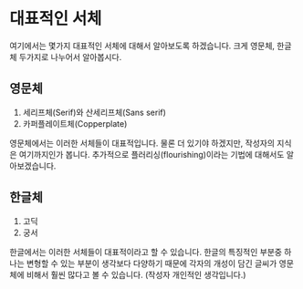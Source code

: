# 대표적인 서체

여기에서는 몇가지 대표적인 서체에 대해서 알아보도록 하겠습니다. 크게 영문체, 한글체 두가지로 나누어서 알아봅시다.

## 영문체

1. 세리프체(Serif)와 산세리프체(Sans serif)
2. 카퍼플레이트체(Copperplate)

영문체에서는 이러한 서체들이 대표적입니다. 물론 더 있기야 하겠지만, 작성자의 지식은 여기까지인가 봅니다. 추가적으로 플러리싱(flourishing)이라는 기법에 대해서도 알아보겠습니다.

## 한글체
1. 고딕
2. 궁서

한글에서는 이러한 서체들이 대표적이라고 할 수 있습니다. 한글의 특징적인 부분중 하나는 변형할 수 있는 부분이 생각보다 다양하기 때문에 각자의 개성이 담긴 글씨가 영문체에 비해서 훨씬 많다고 볼 수 있습니다. (작성자 개인적인 생각입니다.)
